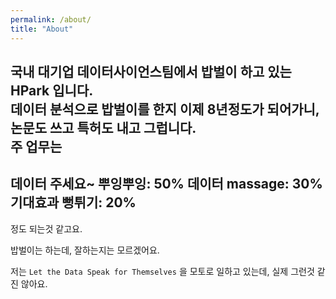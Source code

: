 ```yaml
---
permalink: /about/
title: "About"
---
```


국내 대기업 데이터사이언스팀에서 밥벌이 하고 있는 HPark 입니다.  
데이터 분석으로 밥벌이를 한지 이제 8년정도가 되어가니, 논문도 쓰고 특허도 내고 그럽니다.  
주 업무는
---
데이터 주세요~ 뿌잉뿌잉: 50%
데이터 massage: 30%
기대효과 뻥튀기: 20%
---
정도 되는것 같고요.

밥벌이는 하는데, 잘하는지는 모르겠어요.

저는
`Let the Data Speak for Themselves`
을 모토로 일하고 있는데, 실제 그런것 같진 않아요.

